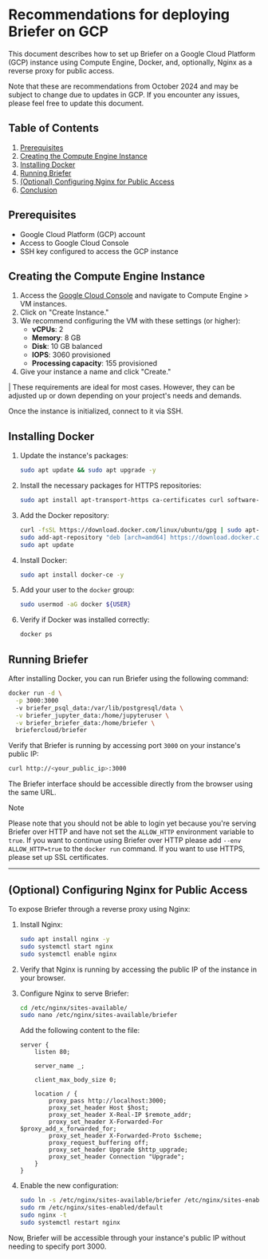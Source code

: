 # Recommendations for deploying Briefer on GCP

This document describes how to set up Briefer on a Google Cloud Platform (GCP) instance using Compute Engine, Docker, and, optionally, Nginx as a reverse proxy for public access.

Note that these are recommendations from October 2024 and may be subject to change due to updates in GCP. If you encounter any issues, please feel free to update this document.

## Table of Contents

1. [Prerequisites](#prerequisites)
2. [Creating the Compute Engine Instance](#creating-the-compute-engine-instance)
3. [Installing Docker](#installing-docker)
4. [Running Briefer](#running-briefer)
5. [(Optional) Configuring Nginx for Public Access](#optional-configuring-nginx-for-public-access)
6. [Conclusion](#conclusion)

## Prerequisites

- Google Cloud Platform (GCP) account
- Access to Google Cloud Console
- SSH key configured to access the GCP instance

## Creating the Compute Engine Instance

1. Access the [Google Cloud Console](https://console.cloud.google.com/) and navigate to Compute Engine > VM instances.
2. Click on "Create Instance."
3. We recommend configuring the VM with these settings (or higher):
   - **vCPUs**: 2
   - **Memory**: 8 GB
   - **Disk**: 10 GB balanced
   - **IOPS**: 3060 provisioned
   - **Processing capacity**: 155 provisioned
4. Give your instance a name and click "Create."

| These requirements are ideal for most cases. However, they can be adjusted up or down depending on your project's needs and demands.

Once the instance is initialized, connect to it via SSH.

## Installing Docker

1. Update the instance's packages:
   ```bash
   sudo apt update && sudo apt upgrade -y
   ```
2. Install the necessary packages for HTTPS repositories:
   ```bash
   sudo apt install apt-transport-https ca-certificates curl software-properties-common
   ```
3. Add the Docker repository:
   ```bash
   curl -fsSL https://download.docker.com/linux/ubuntu/gpg | sudo apt-key add -
   sudo add-apt-repository "deb [arch=amd64] https://download.docker.com/linux/ubuntu focal stable"
   sudo apt update
   ```
4. Install Docker:
   ```bash
   sudo apt install docker-ce -y
   ```
5. Add your user to the `docker` group:
   ```bash
   sudo usermod -aG docker ${USER}
   ```
6. Verify if Docker was installed correctly:

   ```bash
   docker ps
   ```

## Running Briefer

After installing Docker, you can run Briefer using the following command:

```bash
docker run -d \
  -p 3000:3000
  -v briefer_psql_data:/var/lib/postgresql/data \
  -v briefer_jupyter_data:/home/jupyteruser \
  -v briefer_briefer_data:/home/briefer \
  briefercloud/briefer
```

Verify that Briefer is running by accessing port `3000` on your instance's public IP:

```bash
curl http://<your_public_ip>:3000
```

The Briefer interface should be accessible directly from the browser using the same URL.

> [!NOTE]
> Please note that you should not be able to login yet because you're serving Briefer over HTTP and have not set the `ALLOW_HTTP` environment variable to `true`. If you want to continue using Briefer over HTTP please add `--env ALLOW_HTTP=true` to the `docker run` command. If you want to use HTTPS, please set up SSL certificates.

---

## (Optional) Configuring Nginx for Public Access

To expose Briefer through a reverse proxy using Nginx:

1. Install Nginx:

   ```bash
   sudo apt install nginx -y
   sudo systemctl start nginx
   sudo systemctl enable nginx
   ```

2. Verify that Nginx is running by accessing the public IP of the instance in your browser.

3. Configure Nginx to serve Briefer:

   ```bash
   cd /etc/nginx/sites-available/
   sudo nano /etc/nginx/sites-available/briefer
   ```

   Add the following content to the file:

   ```nginx
   server {
       listen 80;

       server_name _;

       client_max_body_size 0;

       location / {
           proxy_pass http://localhost:3000;
           proxy_set_header Host $host;
           proxy_set_header X-Real-IP $remote_addr;
           proxy_set_header X-Forwarded-For $proxy_add_x_forwarded_for;
           proxy_set_header X-Forwarded-Proto $scheme;
           proxy_request_buffering off;
           proxy_set_header Upgrade $http_upgrade;
           proxy_set_header Connection "Upgrade";
       }
   }
   ```

4. Enable the new configuration:

   ```bash
   sudo ln -s /etc/nginx/sites-available/briefer /etc/nginx/sites-enabled/
   sudo rm /etc/nginx/sites-enabled/default
   sudo nginx -t
   sudo systemctl restart nginx
   ```

Now, Briefer will be accessible through your instance's public IP without needing to specify port 3000.
